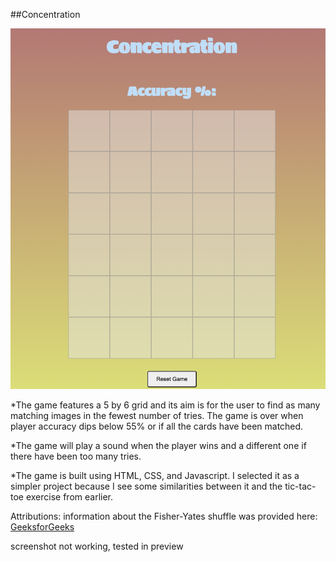 ##Concentration

![concentration screenshot](./images/concentration-screenshot.png)


*The game features a 5 by 6 grid and its aim is for the user to find as many matching images in the fewest number of tries. The game is over when player accuracy dips below 55% or if all the cards have been matched.

*The game will play a sound when the player wins and a different one if there have been too many tries.

*The game is built using HTML, CSS, and Javascript. I selected it as a simpler project because I see some similarities between it and the tic-tac-toe exercise from earlier.

Attributions: information about the Fisher-Yates shuffle was provided here:
[GeeksforGeeks](https://www.geeksforgeeks.org/shuffle-a-given-array-using-fisher-yates-shuffle-algorithm/)



screenshot not working, tested in preview
